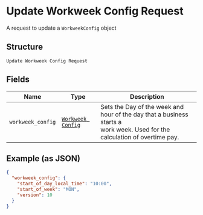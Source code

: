 
# Update Workweek Config Request

A request to update a `WorkweekConfig` object

## Structure

`Update Workweek Config Request`

## Fields

| Name | Type | Description |
|  --- | --- | --- |
| `workweek_config` | [`Workweek Config`](/doc/models/workweek-config.md) | Sets the Day of the week and hour of the day that a business starts a<br>work week. Used for the calculation of overtime pay. |

## Example (as JSON)

```json
{
  "workweek_config": {
    "start_of_day_local_time": "10:00",
    "start_of_week": "MON",
    "version": 10
  }
}
```

